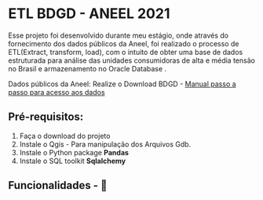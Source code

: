# ETL BDGD - ANEEL 2021 
Esse projeto foi desenvolvido durante meu estágio, onde através do fornecimento dos dados públicos da Aneel,
foi realizado o processo de ETL(Extract, transform, load), com o intuito de obter uma base de dados estruturada
para análise das unidades consumidoras de alta e média tensão no Brasil e armazenamento no Oracle Database .

Dados públicos da Aneel:
Realize o Download BDGD - [Manual passo a passo para acesso aos dados](http://www.consultaesic.cgu.gov.br/busca/dados/Lists/Pedido/Attachments/1436299/RESPOSTA_PEDIDO_Manual%20do%20Usuario%20para%20acesso%20aos%20dados%20da%20BDGD.PDF)

## Pré-requisitos:
1. Faça o download do projeto
2. Instale o Qgis - Para manipulação dos Arquivos Gdb.
6. Instale o Python package **Pandas**
7. Instale o SQL toolkit **Sqlalchemy**

## Funcionalidades - 🚧
